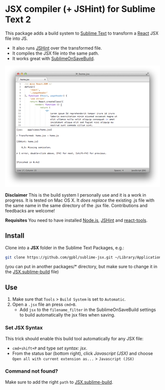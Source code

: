 JSX compiler (+ JSHint) for Sublime Text 2
===========

This package adds a build system to [Sublime Text](http://sublimetext.com) to transform a [React](http://facebook.github.io/react/) JSX file into JS. 

* It also runs [JSHint](https://github.com/jshint/jshint) over the transformed file.
* It compiles the JSX file into the same path.
* It works great with [SublimeOnSaveBuild](https://github.com/alexnj/SublimeOnSaveBuild).

![ScreenShot](preview.png)


**Disclaimer** This is the build system I personally use and it is a work in progress. It is tested on Mac OS X. It *does replace* the existing .js file with the same name in the same directory of the .jsx file. Contributions and feedbacks are welcome! 

**Requisites** You need to have installed [Node.js](http://nodejs.org), [JSHint](https://github.com/jshint/jshint) and [react-tools](https://npmjs.org/package/react-tools). 

## Install

Clone into a **JSX** folder in the Sublime Text Packages, e.g.:

```bash
git clone https://github.com/gpbl/sublime-jsx.git ~/Library/Application\ Support/Sublime\ Text\ 2/Packages/JSX
```

(you can put in another packages/* directory, but make sure to change it in the [JSX.sublime-build](JSX.sublime-build) file)

## Use

1. Make sure that `Tools` > `Build System` is set to `Automatic`.
2. Open a `.jsx` file an press `cmd+B`. 
    * Add `jsx` to the `filename_filter` in the SublimeOnSaveBuild settings to build automatically the jsx files when saving.

### Set JSX Syntax

This trick should enable this build tool automatically for any JSX file:
* `cmd+shift+P` and type *set syntax: jsx*. 
* From the status bar (bottom right), click *Javascript (JSX)* and choose `Open all with current extension as...` > `Javascript (JSX)`

### Command not found?

Make sure to add the right `path` to [JSX.sublime-build](JSX.sublime-build).